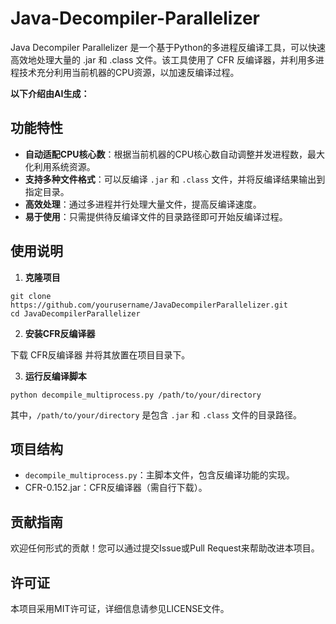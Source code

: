 # Java-Decompiler-Parallelizer
Java Decompiler Parallelizer 是一个基于Python的多进程反编译工具，可以快速高效地处理大量的 .jar 和 .class 文件。该工具使用了 CFR 反编译器，并利用多进程技术充分利用当前机器的CPU资源，以加速反编译过程。

**以下介绍由AI生成：**

## 功能特性

- **自动适配CPU核心数**：根据当前机器的CPU核心数自动调整并发进程数，最大化利用系统资源。
- **支持多种文件格式**：可以反编译 `.jar` 和 `.class` 文件，并将反编译结果输出到指定目录。
- **高效处理**：通过多进程并行处理大量文件，提高反编译速度。
- **易于使用**：只需提供待反编译文件的目录路径即可开始反编译过程。

## 使用说明

1. **克隆项目**
```
git clone https://github.com/yourusername/JavaDecompilerParallelizer.git
cd JavaDecompilerParallelizer
```
2. **安装CFR反编译器**

下载 CFR反编译器 并将其放置在项目目录下。

3. **运行反编译脚本**
  ```
  python decompile_multiprocess.py /path/to/your/directory
  ```
  其中，`/path/to/your/directory` 是包含 `.jar` 和 `.class` 文件的目录路径。

## 项目结构
- `decompile_multiprocess.py`：主脚本文件，包含反编译功能的实现。
- CFR-0.152.jar：CFR反编译器（需自行下载）。
## 贡献指南
  欢迎任何形式的贡献！您可以通过提交Issue或Pull Request来帮助改进本项目。

## 许可证
  本项目采用MIT许可证，详细信息请参见LICENSE文件。
